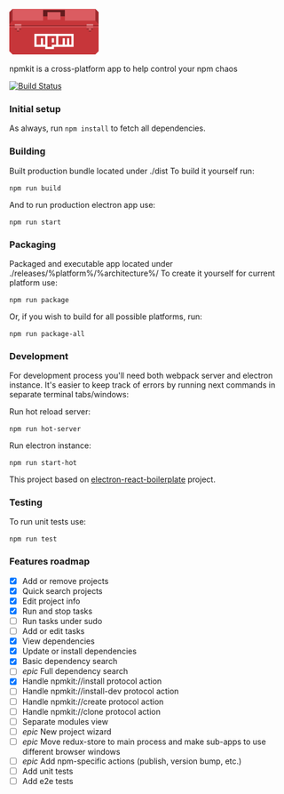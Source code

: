![npmkit logo](/.github/npmkit-logo.png?raw=true)

npmkit is a cross-platform app to help control your npm chaos

[![Build Status](https://travis-ci.org/sergeybekrin/npmkit.svg?branch=master)](https://travis-ci.org/sergeybekrin/npmkit)

### Initial setup
As always, run `npm install` to fetch all dependencies.

### Building
Built production bundle located under ./dist
To build it yourself run:
```
npm run build
```

And to run production electron app use:
```
npm run start
```

### Packaging
Packaged and executable app located under ./releases/%platform%/%architecture%/
To create it yourself for current platform use:
```
npm run package
```

Or, if you wish to build for all possible platforms, run:
```
npm run package-all
```

### Development
For development process you'll need both webpack server and electron
instance. It's easier to keep track of errors by running next commands
in separate terminal tabs/windows:

Run hot reload server:
```
npm run hot-server
```

Run electron instance:
```
npm run start-hot
```

This project based on [electron-react-boilerplate](https://github.com/chentsulin/electron-react-boilerplate) project.

### Testing
To run unit tests use:
```
npm run test
```

### Features roadmap
- [x] Add or remove projects
- [x] Quick search projects
- [x] Edit project info
- [x] Run and stop tasks
- [ ] Run tasks under sudo
- [ ] Add or edit tasks
- [x] View dependencies
- [x] Update or install dependencies
- [x] Basic dependency search
- [ ] *epic* Full dependency search
- [x] Handle npmkit://install protocol action
- [ ] Handle npmkit://install-dev protocol action
- [ ] Handle npmkit://create protocol action
- [ ] Handle npmkit://clone protocol action
- [ ] Separate modules view
- [ ] *epic* New project wizard
- [ ] *epic* Move redux-store to main process and make sub-apps to use different browser windows
- [ ] *epic* Add npm-specific actions (publish, version bump, etc.)
- [ ] Add unit tests
- [ ] Add e2e tests
